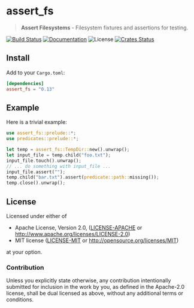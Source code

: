 # assert_fs

> **Assert Filesystems** - Filesystem fixtures and assertions for testing.

[![Build Status](https://dev.azure.com/assert-rs/assert-rs/_apis/build/status/assert_fs?branchName=master)](https://dev.azure.com/assert-rs/assert-rs/_build/latest?definitionId=2&branchName=master)
[![Documentation](https://img.shields.io/badge/docs-master-blue.svg)][Documentation]
![License](https://img.shields.io/crates/l/assert_fs.svg)
[![Crates Status](https://img.shields.io/crates/v/assert_fs.svg)](https://crates.io/crates/assert_fs)

## Install

Add to your `Cargo.toml`:

```toml
[dependencies]
assert_fs = "0.13"
```

## Example

Here is a trivial example:

```rust
use assert_fs::prelude::*;
use predicates::prelude::*;

let temp = assert_fs::TempDir::new().unwrap();
let input_file = temp.child("foo.txt");
input_file.touch().unwrap();
// ... do something with input_file ...
input_file.assert("");
temp.child("bar.txt").assert(predicate::path::missing());
temp.close().unwrap();
```

## License

Licensed under either of

 * Apache License, Version 2.0, ([LICENSE-APACHE](LICENSE-APACHE) or http://www.apache.org/licenses/LICENSE-2.0)
 * MIT license ([LICENSE-MIT](LICENSE-MIT) or http://opensource.org/licenses/MIT)

at your option.

### Contribution

Unless you explicitly state otherwise, any contribution intentionally
submitted for inclusion in the work by you, as defined in the Apache-2.0
license, shall be dual licensed as above, without any additional terms or
conditions.

[Crates.io]: https://crates.io/crates/assert_fs
[Documentation]: https://docs.rs/assert_fs
